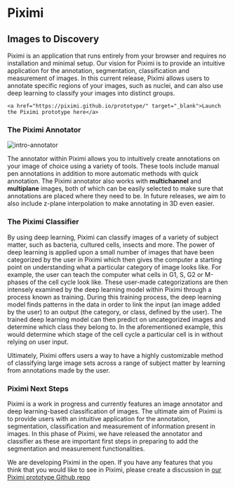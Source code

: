 # Piximi 
## Images to Discovery

Piximi is an application that runs entirely from your browser and requires no installation and minimal setup. Our vision for Piximi is to provide an intuitive application for the annotation, segmentation, classification and measurement of images. In this current release, Piximi allows users to annotate specific regions of your images, such as nuclei, and can also use deep learning to classify your images into distinct groups.

<!-- ![piximi-workflow](./img/piximi-workflow.png) -->

```{epigraph}
<a href="https://piximi.github.io/prototype/" target="_blank">Launch the Piximi prototype here</a>
```

### The Piximi Annotator

![intro-annotator](./img/intro-annotator.png)

The annotator within Piximi allows you to intuitively create annotations on your image of choice using a variety of tools. These tools include manual pen annotations in addition to more automatic methods with quick annotation. The Piximi annotator also works with **multichannel** and **multiplane** images, both of which can be easily selected to make sure that annotations are placed where they need to be. In future releases, we aim to also include z-plane interpolation to make annotating in 3D even easier.

### The Piximi Classifier

By using deep learning, Piximi can classify images of a variety of subject matter, such as bacteria, cultured cells, insects and more. The power of deep learning is applied upon a small number of images that have been categorized by the user in Piximi which then gives the computer a starting point on understanding what a particular category of image looks like. For example, the user can teach the computer what cells in G1, S, G2 or M-phases of the cell cycle look like. These user-made categorizations are then intensely examined by the deep learning model within Piximi through a process known as training. During this training process, the deep learning model finds patterns in the data in order to link the input (an image added by the user) to an output (the category, or class, defined by the user). The trained deep learning model can then predict on uncategorized images and determine which class they belong to. In the aforementioned example, this would determine which stage of the cell cycle a particular cell is in without relying on user input.

Ultimately, Piximi offers users a way to have a highly customizable method of classifying large image sets across a range of subject matter by learning from annotations made by the user.

### Piximi Next Steps

Piximi is a work in progress and currently features an image annotator and deep learning-based classification of images. The ultimate aim of Piximi is to provide users with an intuitive application for the annotation, segmentation, classification and measurement of information present in images. In this phase of Piximi, we have released the annotator and classifier as these are important first steps in preparing to add the segmentation and measurement functionalities.

We are developing Piximi in the open. If you have any features that you think that you would like to see in Piximi, please create a discussion in [our Piximi prototype Github repo](https://github.com/piximi/prototype/discussions)

<!-- Table on contents directive prints the ToC -->
<!-- ```{tableofcontents}
``` -->
